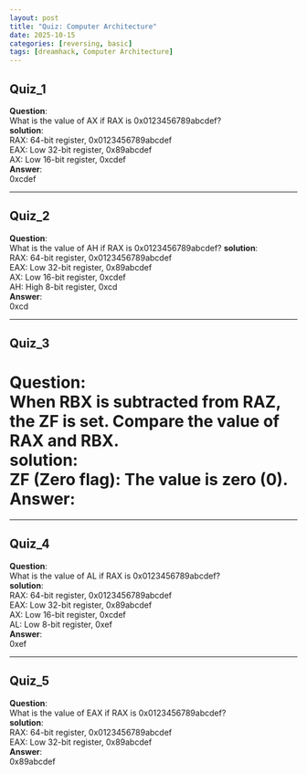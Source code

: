 ```yaml
---
layout: post
title: "Quiz: Computer Architecture"
date: 2025-10-15
categories: [reversing, basic]
tags: [dreamhack, Computer Architecture]
---
```


## Quiz_1
**Question**:   
What is the value of AX if RAX is 0x0123456789abcdef?   
**solution**:   
RAX: 64-bit register, 0x0123456789abcdef   
EAX: Low 32-bit register, 0x89abcdef   
AX: Low 16-bit register, 0xcdef   
**Answer**:   
0xcdef   

---
## Quiz_2
**Question**:   
What is the value of AH if RAX is 0x0123456789abcdef?
**solution**:   
RAX: 64-bit register, 0x0123456789abcdef   
EAX: Low 32-bit register, 0x89abcdef   
AX: Low 16-bit register, 0xcdef   
AH: High 8-bit register, 0xcd   
**Answer**:   
0xcd   

---
## Quiz_3
**Question**:   
When RBX is subtracted from RAZ, the ZF is set. Compare the value of RAX and RBX.   
**solution**:   
ZF (Zero flag): The value is zero (0).   
**Answer**:   
==   

---
## Quiz_4
**Question**:   
What is the value of AL if RAX is 0x0123456789abcdef?   
**solution**:   
RAX: 64-bit register, 0x0123456789abcdef   
EAX: Low 32-bit register, 0x89abcdef   
AX: Low 16-bit register, 0xcdef   
AL: Low 8-bit register, 0xef   
**Answer**:   
0xef   

---
## Quiz_5
**Question**:   
What is the value of EAX if RAX is 0x0123456789abcdef?   
**solution**:   
RAX: 64-bit register, 0x0123456789abcdef   
EAX: Low 32-bit register, 0x89abcdef   
**Answer**:   
0x89abcdef   